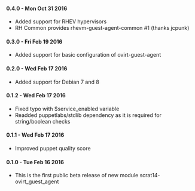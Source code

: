 #### 0.4.0 - Mon Oct 31 2016
* Added support for RHEV hypervisors
* RH Common provides rhevm-guest-agent-common #1 (thanks jcpunk)

#### 0.3.0 - Fri Feb 19 2016
* Added support for basic configuration of ovirt-guest-agent

#### 0.2.0 - Wed Feb 17 2016
* Added support for Debian 7 and 8

#### 0.1.2 - Wed Feb 17 2016
* Fixed typo with $service_enabled variable
* Readded puppetlabs/stdlib dependency as it is required for string/boolean checks

#### 0.1.1 - Wed Feb 17 2016
* Improved puppet quality score

#### 0.1.0 - Tue Feb 16 2016
* This is the first public beta release of new module scrat14-ovirt_guest_agent
